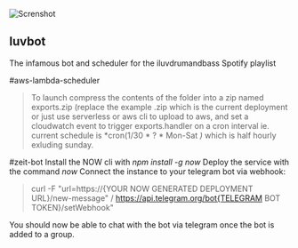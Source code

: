 ![Screnshot](https://i.imgur.com//LMRjQJJs.png)
## luvbot
The infamous bot and scheduler for the iluvdrumandbass Spotify playlist

#aws-lambda-scheduler
>To launch compress the contents of the folder into a zip named exports.zip (replace the example .zip which is the current deployment
>or just use serverless or aws cli to upload to aws, and set a cloudwatch event to trigger exports.handler on a cron interval
>ie. current schedule is *cron(1/30 * ? * Mon-Sat *)* which is half hourly exluding sunday.

#zeit-bot
Install the NOW cli with *npm install -g now*
Deploy the service with the command *now*
Connect the instance to your telegram bot via webhook:
>curl -F "url=https://{YOUR NOW GENERATED DEPLOYMENT URL}/new-message" /
>https://api.telegram.org/bot{TELEGRAM BOT TOKEN}/setWebhook"

You should now be able to chat with the bot via telegram once the bot is added to a group.




